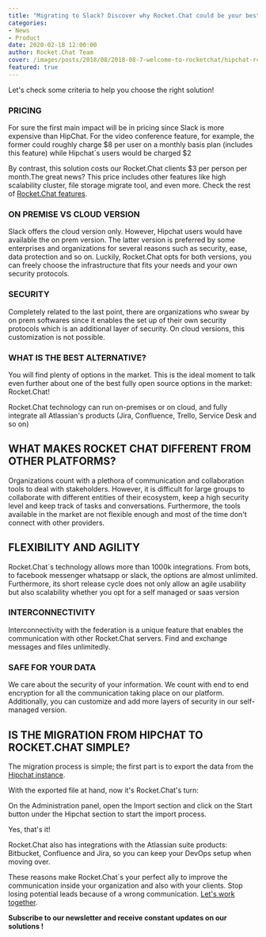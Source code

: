 ```yaml
---
title: "Migrating to Slack? Discover why Rocket.Chat could be your best option"
categories:
- News
- Product
date: 2020-02-18 12:00:00
author: Rocket.Chat Team
cover: /images/posts/2018/08/2018-08-7-welcome-to-rocketchat/hipchat-rc-cover.jpg
featured: true
---
```


Let's check some criteria to help you choose the right solution!

### PRICING

For sure the first main impact will be in pricing since Slack is more expensive than HipChat. For the video conference feature, for example, the former could roughly charge $8 per user on a monthly basis plan (includes this feature) while Hipchat´s users would be charged $2

By contrast, this solution costs our Rocket.Chat clients $3 per person per month.The great news? This price includes other features like high scalability cluster, file storage migrate tool, and even more. Check the rest of [Rocket.Chat features](https://rocket.chat/pricing).

### ON PREMISE VS CLOUD VERSION

Slack offers the cloud version only. However, Hipchat users would have available the on prem version. The latter version is preferred by some enterprises and organizations for several reasons such as security, ease, data protection and so on. Luckily, Rocket.Chat opts for both versions, you can freely choose the infrastructure that fits your needs and your own security protocols.

### SECURITY

Completely related to the last point, there are organizations who swear by on prem softwares since it enables the set up of their own security protocols which is an additional layer of security. On cloud versions, this customization is not possible.

### WHAT IS THE BEST ALTERNATIVE?

You will find plenty of options in the market. This is the ideal moment to talk even further about one of the best fully open source options in the market: Rocket.Chat!

Rocket.Chat technology can run on-premises or on cloud, and fully integrate all Atlassian's products (Jira, Confluence, Trello, Service Desk and so on)

## WHAT MAKES ROCKET CHAT DIFFERENT FROM OTHER PLATFORMS?

Organizations count with a plethora of communication and collaboration tools to deal with stakeholders. However, it is difficult for large groups to collaborate with different entities of their ecosystem, keep a high security level and keep track of tasks and conversations. Furthermore, the tools available in the market are not flexible enough and most of the time don't connect with other providers.

## FLEXIBILITY AND AGILITY

Rocket.Chat´s technology allows more than 1000k integrations. From bots, to facebook messenger  whatsapp or slack, the options are almost unlimited. Furthermore, its short release cycle does not only allow an agile usability but also scalability whether you opt for a self managed or saas version

### INTERCONNECTIVITY

Interconnectivity with the federation is a unique feature that enables the communication with other Rocket.Chat servers. Find and exchange messages and files unlimitedly.

### SAFE FOR YOUR DATA

We care about the security of your information. We count with end to end encryption for all the communication taking place on our platform. Additionally, you can customize  and add more layers of security in our self- managed version.

## IS THE MIGRATION FROM HIPCHAT TO ROCKET.CHAT SIMPLE?

The migration process is simple; the first part is to export the data from the [Hipchat instance](https://confluence.atlassian.com/hc/exporting-and-importing-your-hipchat-data-688882302.html).

With the exported file at hand, now it's Rocket.Chat's turn:

On the Administration panel, open the Import section and click on the Start button under the Hipchat section to start the import process.

Yes, that's it!

Rocket.Chat also has integrations with the Atlassian suite products: Bitbucket, Confluence and Jira, so you can keep your DevOps setup when moving over.

These reasons make Rocket.Chat´s your perfect ally to improve the communication inside your organization and also with your clients. Stop losing potential leads because of a wrong communication. [Let's work together](https://rocket.chat/contact).

**Subscribe to our newsletter and receive constant updates on our solutions !**
